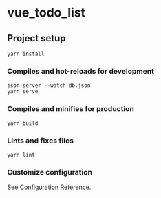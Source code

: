 # vue_todo_list

## Project setup
```
yarn install
```

### Compiles and hot-reloads for development

```
json-server --watch db.json
yarn serve
```

### Compiles and minifies for production
```
yarn build
```

### Lints and fixes files
```
yarn lint
```

### Customize configuration
See [Configuration Reference](https://cli.vuejs.org/config/).
